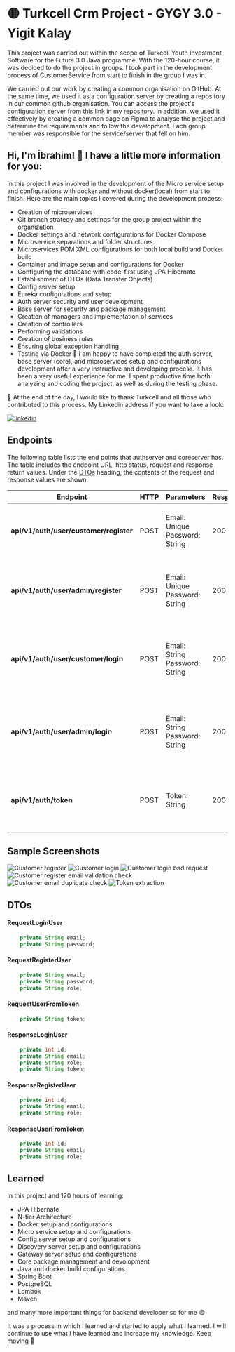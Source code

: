 # 🟡 Turkcell Crm Project - GYGY 3.0 - Yigit Kalay


This project was carried out within the scope of Turkcell Youth Investment Software for the Future 3.0 Java programme. With the 120-hour course, it was decided to do the project in groups. I took part in the development process of CustomerService from start to finish in the group I was in. 

We carried out our work by creating a common organisation on GitHub. At the same time, we used it as a configuration server by creating a repository in our common github organisation. You can access the project's configuration server from  [this link](https://github.com/IbrahimSengun63/Turkcell-2024-GYGY-Java-Crm-Configurations) in my repository. In addition, we used it effectively by creating a common page on Figma to analyse the project and determine the requirements and follow the development. Each group member was responsible for the service/server that fell on him.



## Hi, I'm İbrahim! 👋 I have a little more information for you:

In this project I was involved in the development of the Micro service setup and configurations with docker and without docker(local) from start to finish. Here are the main topics I covered during the development process:
- Creation of microservices
- Git branch strategy and settings for the group project within the organization
- Docker settings and network configurations for Docker Compose
- Microservice separations and folder structures
- Microservices POM XML configurations for both local build and Docker build
- Container and image setup and configurations for Docker
- Configuring the database with code-first using JPA Hibernate
- Establishment of DTOs (Data Transfer Objects)
- Config server setup
- Eureka configurations and setup
- Auth server security and user development
- Base server for security and package management
- Creation of managers and implementation of services
- Creation of controllers
- Performing validations
- Creation of business rules
- Ensuring global exception handling
- Testing via Docker
🚀 I am happy to have completed the auth server, base server (core), and microservices setup and configurations development after a very instructive and developing process. It has been a very useful experience for me. I spent productive time both analyzing and coding the project, as well as during the testing phase.

🙏 At the end of the day, I would like to thank Turkcell and all those who contributed to this process. My Linkedin address if you want to take a look:

[![linkedin](https://img.shields.io/badge/linkedin-0A66C2?style=for-the-badge&logo=linkedin&logoColor=white)](https://www.linkedin.com/in/ibrahim-sengun63/)
## Endpoints

The following table lists the end points that authserver and coreserver has. The table includes the endpoint URL, http status, request and response return values. Under the [DTOs](#dtos) heading, the contents of the request and response values are shown.

| Endpoint                                 | HTTP  | Parameters                          | Response        | Returns                                             | Explanation                                                         | Error                    |
|------------------------------------------|-------|-------------------------------------|-----------------|-----------------------------------------------------|---------------------------------------------------------------------|--------------------------|
| **api/v1/auth/user/customer/register**   | POST  | Email: Unique<br>Password: String   | 200 OK          | User_id: int<br>Email: String<br>Role: String       | If successful, it will create a customer.                           | Duplicate Email          |
| **api/v1/auth/user/admin/register**      | POST  | Email: Unique<br>Password: String   | 200 OK          | User_id: int<br>Email: String<br>Role: String       | Restricted to users with admin authority. If successful, it will create an admin. | Duplicate Email          |
| **api/v1/auth/user/customer/login**      | POST  | Email: String<br>Password: String   | 200 OK          | User_id: int<br>Email: String<br>Role: String<br>Token: String | If successful, it will log in the user.                            | Bad Credentials          |
| **api/v1/auth/user/admin/login**         | POST  | Email: String<br>Password: String   | 200 OK          | User_id: int<br>Email: String<br>Role: String<br>Token: String | If successful, it will log in the admin.                            | Bad Credentials          |
| **api/v1/auth/token**                    | POST  | Token: String                       | 200 OK          | User_id: int<br>Email: String<br>Role: String       | If successful, it will extract user credentials from the token.     | Bad token<br>Token Expired |




## Sample Screenshots

![Customer register](https://github.com/IbrahimSengun63/Turkcell-2024-GYGY-Java-Crm/assets/67779798/bdeef811-1173-4adf-bf5c-30067a02bee2)
![Customer login](https://github.com/IbrahimSengun63/Turkcell-2024-GYGY-Java-Crm/assets/67779798/41a688b3-a7fc-4bff-88d9-052d421552f7)
![Customer login bad request](https://github.com/IbrahimSengun63/Turkcell-2024-GYGY-Java-Crm/assets/67779798/13bd0170-f9f0-4e70-b103-519867708432)
![Customer register email validation check](https://github.com/IbrahimSengun63/Turkcell-2024-GYGY-Java-Crm/assets/67779798/9a93d349-be70-4f60-a7e2-24e13cca77f5)
![Customer email duplicate check](https://github.com/IbrahimSengun63/Turkcell-2024-GYGY-Java-Crm/assets/67779798/85e58d08-5960-4ae3-a861-ecea9710c209)
![Token extraction](https://github.com/IbrahimSengun63/Turkcell-2024-GYGY-Java-Crm/assets/67779798/cca02cd2-c087-4f73-84e0-e044d5119b8f)



## DTOs

#### RequestLoginUser 

```java 
    private String email;
    private String password;
```

#### RequestRegisterUser

```java
    private String email;
    private String password;
    private String role;
```

#### RequestUserFromToken

```java
    private String token;
```

#### ResponseLoginUser

```java
    private int id;
    private String email;
    private String role;
    private String token;
```

#### ResponseRegisterUser

```java
    private int id;
    private String email;
    private String role;
```
#### ResponseUserFromToken

```java
    private int id;
    private String email;
    private String role;
```


## Learned

In this project and 120 hours of learning:
- JPA Hibernate
- N-tier Architecture
- Docker setup and configurations
- Micro service setup and configurations
- Config server setup and configurations
- Discovery server setup and configurations
- Gateway server setup and configurations
- Core package management and devolopment
- Java and docker build configurations
- Spring Boot
- PostgreSQL
- Lombok
- Maven

and many more important things for backend developer so for me 😄

It was a process in which I learned and started to apply what I learned. I will continue to use what I have learned and increase my knowledge. Keep moving 🚀
